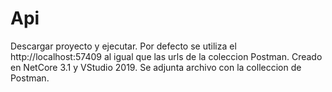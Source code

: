# Api
Descargar proyecto y ejecutar. Por defecto se utiliza el http://localhost:57409  al igual que las urls de la coleccion Postman.
Creado en NetCore 3.1 y VStudio 2019.
Se adjunta archivo con la colleccion de Postman.
